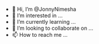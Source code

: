 - 👋 Hi, I’m @JonnyNimesha
- 👀 I’m interested in ...
- 🌱 I’m currently learning ...
- 💞️ I’m looking to collaborate on ...
- 📫 How to reach me ...

<!---
JonnyNimesha/JonnyNimesha is a ✨ special ✨ repository because its `README.md` (this file) appears on your GitHub profile.
You can click the Preview link to take a look at your changes.
--->

